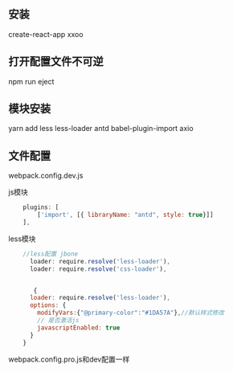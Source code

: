 

##  安装
create-react-app xxoo

## 打开配置文件不可逆
npm run eject

## 模块安装
yarn add less less-loader antd babel-plugin-import axio

## 文件配置
webpack.config.dev.js
    
js模块
```js
    plugins: [
        ['import', [{ libraryName: "antd", style: true}]]
    ],
```
less模块
```js
    //less配置 jbone
      loader: require.resolve('less-loader'),
      loader: require.resolve('css-loader'),


       {
      loader: require.resolve('less-loader'),
      options: {
        modifyVars:{"@primary-color":"#1DA57A"},//默认样式修改
        // 是否激活js
        javascriptEnabled: true
      }
    }
```


webpack.config.pro.js和dev配置一样